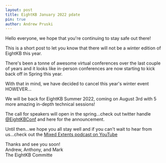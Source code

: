 ```yaml
---
layout: post
title: EightKB January 2022 pdate
pin: true
author: Andrew Pruski
---
```


Hello everyone, we hope that you're continuing to stay safe out there!

This is a short post to let you know that there will not be a winter edition of EightKB this year.

There's been a tonne of awesome virtual conferences over the last couple of years and it looks like in-person conferences are now starting to kick back off in Spring this year.

With that in mind, we have decided to cancel this year's winter event HOWEVER...

We will be back for EightKB Summer 2022, coming on August 3rd with 5 more amazing in-depth technical sessions!

The call for speakers will open in the spring...check out twitter handle [@EightKBConf](https://twitter.com/EightKbConf) and here for the announcement.

Until then...we hope you all stay well and if you can't wait to hear from us...check out the [Mixed Extents podcast on YouTube](https://eightkb.online/mixedextents/)

Thanks and see you soon!<br>
Andrew, Anthony, and Mark<br>
The EightKB Committe


